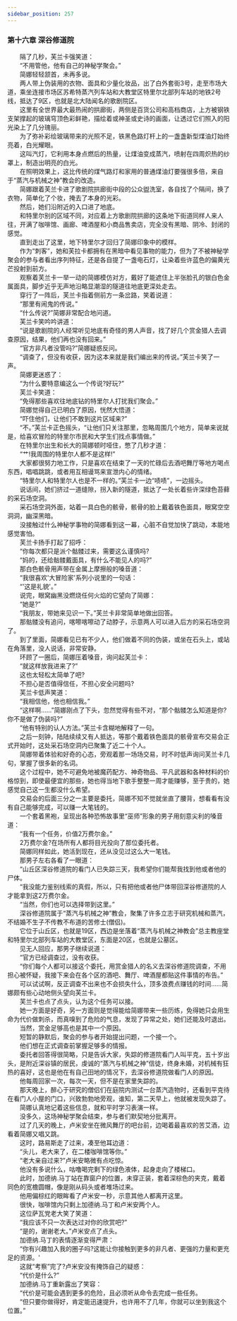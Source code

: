 ```yaml
---
sidebar_position: 257
---
```

### 第十六章 深谷修道院  


　　隔了几秒，芙兰卡强笑道：  
　　“不用管他，他有自己的神秘学聚会。”  
　　简娜轻轻颔首，未再多说。  
　　两人带上伪装用的衣物、面具和少量化妆品，出了白外套街3号，走至市场大道，乘坐连接市场区苏希特蒸汽列车站和大教堂区特里尔北部列车站的地铁2号线，抵达了9区，也就是北大陆闻名的歌剧院区。  
　　这里有全世界最大最热闹的拱廊街，两侧是百货公司和高档商店，上方被钢铁支架撑起的玻璃穹顶色彩鲜艳，描绘着或神圣或史诗的画面，让透过它们照入的阳光染上了几分瑰丽。  
　　为了弥补彩绘玻璃带来的光照不足，铁黑色路灯杆上的一盏盏新型煤油灯始终亮着，白光耀眼。  
　　这叫汽灯，它利用本身点燃后的热量，让煤油变成蒸汽，喷射在四周炽热的纱罩上，制造出明亮的白光。  
　　在照明效果上，这比传统的煤气路灯和家用的普通煤油灯要强很多倍，来自于“蒸汽与机械之神”教会的改造。  
　　简娜跟着芙兰卡进了歌剧院拱廊街中段的公众盥洗室，各自找了个隔间，换了衣物，简单化了个妆，掩去了本身的光彩。  
　　然后，她们沿附近的入口进了地底。  
　　和特里尔别的区域不同，对应着上方歌剧院拱廊的这条地下街道同样人来人往，开满了咖啡馆、画廊、啤酒屋和小商品售卖店，完全没有黑暗、阴冷、封闭的感觉。  
　　直到走出了这里，地下特里尔才回归了简娜印象中的模样。  
　　作为“刺客”，她和芙拉卡都拥有在黑暗中看见事物的能力，但为了不被神秘学聚会的参与者看出序列特征，还是各自提了一盏电石灯，让染着些许蓝色的偏黄光芒投射到前方。  
　　观察着芙兰卡一举一动的简娜模仿对方，戴好了能遮住上半张脸孔的银白色金属面具，脚步近乎无声地沿略显潮湿的隧道往地底更深处走去。  
　　穿行了一阵后，芙兰卡指着侧前方一条岔路，笑着说道：  
　　“那里有闹鬼的传说。”  
　　“什么传说?”简娜非常配合地问道。  
　　芙兰卡笑吟吟讲道：  
　　“说是歌剧院的人经常听见地底有奇怪的男人声音，找了好几个赏金猎人去调查原因，结果，他们再也没有回来。”  
　　“官方非凡者没管吗?”简娜疑惑反问。  
　　“调查了，但没有收获，因为这本来就是我们编出来的传说。”芙兰卡笑了一声。  
　　简娜更迷惑了：  
　　“为什么要特意编这么一个传说?好玩?”  
　　芙兰卡笑道：  
　　“免得那些喜欢往地底钻的特里尔人打扰我们聚会。”  
　　简娜觉得自己已明白了原因，恍然大悟道：  
　　“吓住他们，让他们不敢到这片区域来?”  
　　“不。”芙兰卡正色摇头，“让他们只关注那里，忽略周围几个地方，简单来说就是，给喜欢冒险的特里尔市民和大学生们找点事情做。”  
　　在特里尔出生和长大的简娜顿时哑住，憋了几秒才道：  
　　“艹!我周围的特里尔人都不是这样!”  
　　大家都很努力地工作，只是喜欢在结束了一天的忙碌后去酒吧舞厅等地方喝点东西，唱唱跳跳，或者用互相谩骂来宣泄内心的情绪。  
　　“特里尔人和特里尔人也是不一样的。”芙兰卡一边“啧啧”，一边摇头。  
　　说话间，她们挤过一道缝隙，拐入新的隧道，抵达了一处长着些许深绿色苔藓的采石场空洞。  
　　采石场空洞外面，站着一具白色的骸骨，骸骨的脸上戴着铁色面具，眼窝空空洞洞，幽深黑暗。  
　　没接触过什么神秘学事物的简娜看到这一幕，心脏不自觉加快了跳动，本能地感觉害怕。  
　　芙兰卡扬手打起了招呼：  
　　“你每次都只是派个骷髅过来，需要这么谨慎吗?  
　　“妈的，还给骷髅戴面具，有什么不能见人的吗?”  
　　那白色骸骨用声带在金属上摩擦般的嗓音道：  
　　“我很喜欢'大冒险家'系列小说里的一句话：  
　　“'这是礼貌'。”  
　　说完，眼窝幽黑没燃烧任何火焰的它望向了简娜：  
　　“她是?”  
　　“我朋友，带她来见识一下。”芙兰卡非常简单地做出回答。  
　　那骷髅没有追问，喀嚓喀嚓动了动脖子，示意两人可以进入后方的采石场空洞了。  
　　到了里面，简娜看见已有不少人，他们做着不同的伪装，或坐在石头上，或站在角落里，没人说话，非常安静。  
　　环顾了一圈后，简娜压着嗓音，询问起芙兰卡：  
　　“就这样放我进来了?”  
　　这也太轻松太简单了吧?  
　　不担心是否值得信任，不担心安全问题吗?  
　　芙兰卡低声笑道：  
　　“我相信他，他也相信我。”  
　　“这样啊……”简娜刚点了下头，忽然觉得有些不对，“那个骷髅怎么知道是你?你不是做了伪装吗?”  
　　“他有特别的认人方法。”芙兰卡含糊地解释了一句。  
　　之后一刻钟，陆陆续续又有人抵达，等那个戴着铁色面具的骸骨宣布交易会正式开始时，这处采石场空洞内已聚集了近二十个人。  
　　简娜带着体验和好奇的心态，旁观着那一场场交易，时不时低声询问芙兰卡几句，掌握了很多新的名词。  
　　这个过程中，她不可避免地被魔药配方、神奇物品、平凡武器和各种材料的价格惊到，即使最便宜的那些，她也得当地下歌手整整一周才能赚够，至于贵的，她感觉自己这一生都没什么希望。  
　　交易会的后面三分之一主要是委托，简娜不知不觉就坐直了腰背，想看看有没有自己能够完成，可以赚一大笔钱的。  
　　一个套着黑袍，呈现出各种恐怖故事里“巫师”形象的男子用刻意尖利的嗓音道：  
　　“我有一个任务，价值2万费尔金。”  
　　2万费尔金?在场所有人都将目光投向了那位委托者。  
　　简娜同样如此，她活到现在，还从没见过这么大一笔钱。  
　　那男子左右各看了一眼道：  
　　“山丘区深谷修道院的看门人已失踪三天，我希望你们能帮我找到他或者他的尸体。  
　　“我没能力鉴别线索的真假，所以，只有把他或者他尸体带回深谷修道院的人才能拿到这2万费尔金。  
　　“当然，你们也可以选择带到这里。”  
　　深谷修道院属于“蒸汽与机械之神”教会，聚集了许多立志于研究机械和蒸汽，不结婚不生子不传教不布道的苦修士(僧侣)。  
　　它位于山丘区，也就是19区，西边是坐落着“蒸汽与机械之神教会”总主教座堂和特里尔北部列车站的大教堂区，东面是20区，也就是公墓区。  
　　见无人回应，那男子继续说道：  
　　“官方已经调查过，没有收获。  
　　“你们每个人都可以接这个委托，用赏金猎人的名义去深谷修道院调查，不用担心被怀疑，我接下来会在各个区的酒吧、舞厅、啤酒屋都贴这件事情的布告。”  
　　可以试试啊，反正调查不出来也不会损失什么，顶多浪费点赚钱的时间……简娜颇有些心动地侧头望向芙兰卡。  
　　芙兰卡也点了点头，认为这个任务可以接。  
　　她一方面是好奇，另一方面则是觉得能给简娜带来一些历练，免得她只会用生命为代价做刺杀，而真嗅到了危险的气息，发现了异常之处，她们还能及时退出。  
　　当然，赏金足够高也是其中一个原因。  
　　短暂的静默后，聚会的参与者开始提出问题，一个接一个。  
　　他们想在正式调查前掌握足够多的情报。  
　　委托者回答得很简略，只是告诉大家，失踪的修道院看门人叫平克，五十岁出头，是附近深谷镇的居民，虔诚的“蒸汽与机械之神”信徒，终身未婚，对机械有狂热的喜好，这也是他在有自己田地的情况下，去深谷修道院做看门人的原因。  
　　他每周回家一次，每次一天，但不是在家里失踪的。  
　　那天晚上，醉心于研究的僧侣们在庭院内测试一台蒸汽造物时，还看到平克待在看门人小屋的门口，兴致勃勃地旁观，谁知，第二天早上，他就被发现失踪了。  
　　简娜认真地记着这些信息，就和平时学习表演一样。  
　　没多久，这场神秘学聚会结束，参与者们默契地分批离开。  
　　过了几天的晚上，卢米安坐在微风舞厅的吧台前，边喝着最喜欢的苦艾酒，边看着简娜又唱又跳。  
　　这时，路易斯走了过来，凑至他耳边道：  
　　“头儿，老大来了，在二楼咖啡馆等你。”  
　　“老大亲自过来?”卢米安略微有点吃惊。  
　　他没有多说什么，咕噜喝完剩下的绿色液体，起身走向了楼梯口。  
　　此时，加德纳.马丁站在靠窗户的位置，未穿正装，套着深棕色的夹克，戴着同色的宽檐圆帽，像是刚从码头或者堆场过来。  
　　他用偏棕红的眼眸看了卢米安一秒，示意其他人都离开这里。  
　　很快，咖啡馆内只剩上加德纳.马丁和卢米安两个人。  
　　这位萨瓦党老大笑了笑道：  
　　“我应该不只一次表达过对你的欣赏吧?”  
　　“是的，谢谢老大。”卢米安点了点头。  
　　加德纳.马丁的表情逐渐变得严肃：  
　　“你有兴趣加入我的圈子吗?这能让你接触到更多的非凡者、更强的力量和更充足的资源。'  
　　这就“考察”完了?卢米安没有掩饰自己的疑惑：  
　　“代价是什么?”  
　　加德纳.马丁重新露出了笑容：  
　　“代价是可能会遇到更多的危险，且必须听从命令去完成一些任务。  
　　“但只要你做得好，肯定能迅速提升，也许用不了几年，你就可以坐到我这个位置。”  
